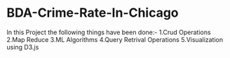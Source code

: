 # BDA-Crime-Rate-In-Chicago
In this Project the following things have been done:-   1.Crud Operations    2.Map Reduce   3.ML Algorithms    4.Query Retrival Operations    5.Visualization using D3.js
